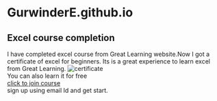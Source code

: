 # GurwinderE.github.io
## Excel course completion
I have completed excel course from Great Learning website.Now I got a certificate of excel for beginners.
Its is a great experience to learn excel from Great Learning.
![certificate](C:\Users\Administrator\Downloads)
<br>
You can also learn it for free
<br>
[click to join course](https://www.mygreatlearning.com/academy/courses/12275698/12583)
<br>
sign up using email Id and get start.
